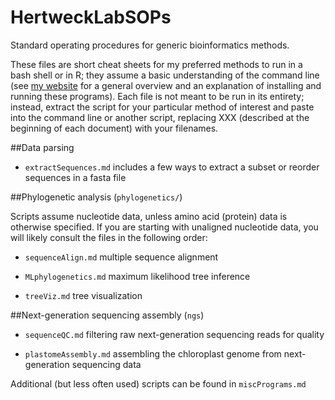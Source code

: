 HertweckLabSOPs
================

Standard operating procedures for generic bioinformatics methods.

These files are short cheat sheets for my preferred methods to run in a bash shell or in R; they assume a basic understanding of the command line (see [my website](https://sites.google.com/site/k8hertweck/resources/bioinformatics-skills) for a general overview and an explanation of installing and running these programs). Each file is not meant to be run in its entirety; instead, extract the script for your particular method of interest and paste into the command line or another script, replacing XXX (described at the beginning of each document) with your filenames. 

##Data parsing

* `extractSequences.md` includes a few ways to extract a subset or reorder sequences in a fasta file

##Phylogenetic analysis (`phylogenetics/`)

Scripts assume nucleotide data, unless amino acid (protein) data is otherwise specified. If you are starting with unaligned nucleotide data, you will likely consult the files in the following order:

* `sequenceAlign.md` multiple sequence alignment

* `MLphylogenetics.md` maximum likelihood tree inference

* `treeViz.md` tree visualization

##Next-generation sequencing assembly (`ngs`)

* `sequenceQC.md` filtering raw next-generation sequencing reads for quality

* `plastomeAssembly.md` assembling the chloroplast genome from next-generation sequencing data

Additional (but less often used) scripts can be found in `miscPrograms.md`
